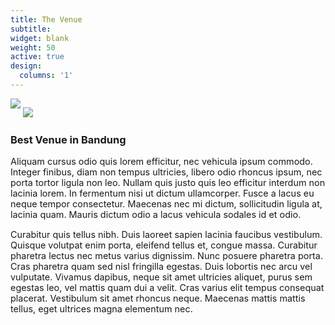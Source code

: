 ```yaml
---
title: The Venue
subtitle:
widget: blank
weight: 50
active: true
design:
  columns: '1'
---
```


<div class="container-md">
  <div class="row">
    <div class="col-md-4 .d-flex .align-items-center" style="margin-bottom:1rem;">
      <img src="media/itb.jpg" style="margin-bottom:1em;">
      <img src="media/itb2.jpg">
    </div>
    <div class="col-md-8 .d-flex .align-items-center">
      <h3>Best Venue in Bandung</h3>
      <p style="font-size:0.9rem">Aliquam cursus odio quis lorem efficitur, nec vehicula ipsum commodo. Integer finibus, diam non tempus ultricies, libero odio rhoncus ipsum, nec porta tortor ligula non leo. Nullam quis justo quis leo efficitur interdum non lacinia lorem. In fermentum nisi ut dictum ullamcorper. Fusce a lacus eu neque tempor consectetur. Maecenas nec mi dictum, sollicitudin ligula at, lacinia quam. Mauris dictum odio a lacus vehicula sodales id et odio.</p>
      <p style="font-size:0.9rem">Curabitur quis tellus nibh. Duis laoreet sapien lacinia faucibus vestibulum. Quisque volutpat enim porta, eleifend tellus et, congue massa. Curabitur pharetra lectus nec metus varius dignissim. Nunc posuere pharetra porta. Cras pharetra quam sed nisl fringilla egestas. Duis lobortis nec arcu vel vulputate. Vivamus dapibus, neque sit amet ultricies aliquet, purus sem egestas leo, vel mattis quam dui a velit. Cras varius elit tempus consequat placerat. Vestibulum sit amet rhoncus neque. Maecenas mattis mattis tellus, eget ultrices magna elementum nec. </p>
    </div>
  </div>
</div>